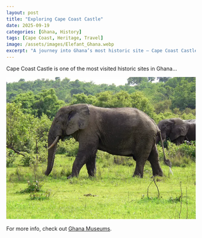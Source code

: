 ```yaml
---
layout: post
title: "Exploring Cape Coast Castle"
date: 2025-09-19
categories: [Ghana, History]
tags: [Cape Coast, Heritage, Travel]
image: /assets/images/Elefant_Ghana.webp
excerpt: "A journey into Ghana’s most historic site — Cape Coast Castle, a UNESCO World Heritage monument."
---
```

Cape Coast Castle is one of the most visited historic sites in Ghana...

![Inside Castle](/assets/images/Elefant_Ghana.webp)

For more info, check out [Ghana Museums](https://ghanamuseums.org).
